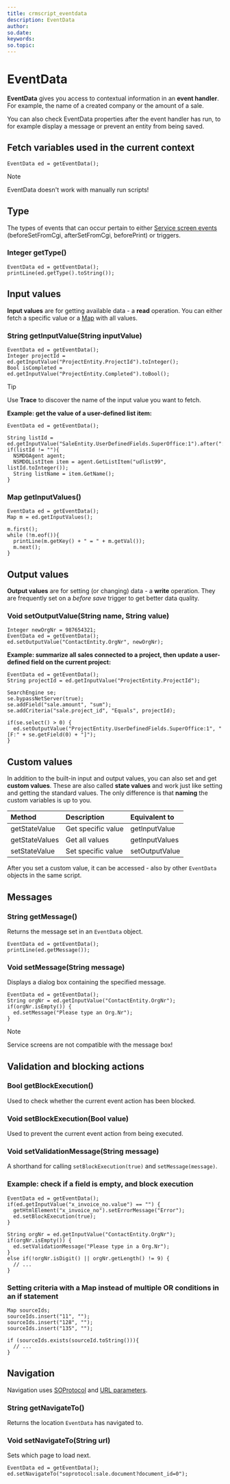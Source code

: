```yaml
---
title: crmscript_eventdata
description: EventData
author:
so.date:
keywords:
so.topic:
---
```


# EventData

**EventData** gives you access to contextual information in an **event handler**. For example, the name of a created company or the amount of a sale.

You can also check EventData properties after the event handler has run, to for example display a message or prevent an entity from being saved.

## Fetch variables used in the current context

```crmscript
EventData ed = getEventData();
```

> [!NOTE]
> EventData doesn't work with manually run scripts!

## Type

The types of events that can occur pertain to either [Service screen events](./screen-events.md) (beforeSetFromCgi, afterSetFromCgi, beforePrint) or triggers.

### Integer getType()

```crmscript
EventData ed = getEventData();
printLine(ed.getType().toString());
```

## Input values

**Input values** are for getting available data - a **read** operation. You can either fetch a specific value or a [Map](../CRMScript/datatypes/map-type.md) with all values.

### String getInputValue(String inputValue)

```crmscript
EventData ed = getEventData();
Integer projectId = ed.getInputValue("ProjectEntity.ProjectId").toInteger();
Bool isCompleted = ed.getInputValue("ProjectEntity.Completed").toBool();
```

> [!TIP]
> Use **Trace** to discover the name of the input value you want to fetch.

**Example: get the value of a user-defined list item:**

```crmscript
EventData ed = getEventData();

String listId = ed.getInputValue("SaleEntity.UserDefinedFields.SuperOffice:1").after(":").before("]");
if(listId != ""){
  NSMDOAgent agent;
  NSMDOListItem item = agent.GetListItem("udlist99", listId.toInteger());
  String listName = item.GetName();
}
```

### Map getInputValues()

```crmscript
EventData ed = getEventData();
Map m = ed.getInputValues();

m.first();
while (!m.eof()){
  printLine(m.getKey() + " = " + m.getVal());
  m.next();
}
```

## Output values

**Output values** are for setting (or changing) data - a **write** operation. They are frequently set on a  *before save* trigger to get better data quality.

### Void setOutputValue(String name, String value)

```crmscript
Integer newOrgNr = 987654321;
EventData ed = getEventData();
ed.setOutputValue("ContactEntity.OrgNr", newOrgNr);
```

**Example: summarize all sales connected to a project, then update a user-defined field on the current project:**

```crmscript
EventData ed = getEventData();
String projectId = ed.getInputValue("ProjectEntity.ProjectId");

SearchEngine se;
se.bypassNetServer(true);
se.addField("sale.amount", "sum");
se.addCriteria("sale.project_id", "Equals", projectId);

if(se.select() > 0) {
  ed.setOutputValue("ProjectEntity.UserDefinedFields.SuperOffice:1", "[F:" + se.getField(0) + "]");
}
```

## Custom values

In addition to the built-in input and output values, you can also set and get **custom values**. These are also called **state values** and work just like setting and getting the standard values. The only difference is that **naming** the custom variables is up to you.

| Method         | Description        | Equivalent to  |
|:---------------|:-------------------|:---------------|
| getStateValue  | Get specific value | getInputValue  |
| getStateValues | Get all values     | getInputValues |
| setStateValue  | Set specific value | setOutputValue |

After you set a custom value, it can be accessed - also by other `EventData` objects in the same script.

## Messages

### String getMessage()

Returns the message set in an `EventData` object.

```crmscript
EventData ed = getEventData();
printLine(ed.getMessage());
```

### Void setMessage(String message)

Displays a dialog box containing the specified message.

```crmscript
EventData ed = getEventData();
String orgNr = ed.getInputValue("ContactEntity.OrgNr");
if(orgNr.isEmpty()) {
  ed.setMessage("Please type an Org.Nr");
}
```

> [!NOTE]
> Service screens are not compatible with the message box!

## Validation and blocking actions

### Bool getBlockExecution()

Used to check whether the current event action has been blocked.

### Void setBlockExecution(Bool value)

Used to prevent the current event action from being executed.

### Void setValidationMessage(String message)

A shorthand for calling `setBlockExecution(true)` and `setMessage(message)`.

### Example: check if a field is empty, and block execution

```crmscript
EventData ed = getEventData();
if(ed.getInputValue("x_invoice_no.value") == "") {
  getHtmlElement("x_invoice_no").setErrorMessage("Error");
  ed.setBlockExecution(true);
}

String orgNr = ed.getInputValue("ContactEntity.OrgNr");
if(orgNr.isEmpty()) {
  ed.setValidationMessage("Please type in a Org.Nr");
}
else if(!orgNr.isDigit() || orgNr.getLength() != 9) {
  // ...
}
```

### Setting criteria with a Map instead of multiple OR conditions in an if statement

```crmscript
Map sourceIds;
sourceIds.insert("11", "");
sourceIds.insert("128", "");
sourceIds.insert("135", "");

if (sourceIds.exists(sourceId.toString())){
  // ...
}
```

## Navigation

Navigation uses [SOProtocol](./so-protocol.md) and [URL parameters](./url-parameters.md).

### String getNavigateTo()

Returns the location `EventData` has navigated to.

### Void setNavigateTo(String url)

Sets which page to load next.

```crmscript
EventData ed = getEventData();
ed.setNavigateTo("soprotocol:sale.document?document_id=0");
```
